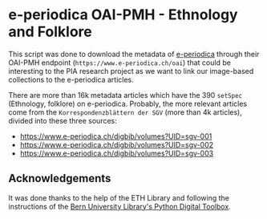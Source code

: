# e-periodica OAI-PMH - Ethnology and Folklore
This script was done to download the metadata of [e-periodica](https://www.e-periodica.ch/) through their OAI-PMH endpoint (`https://www.e-periodica.ch/oai`) that could be interesting to the PIA research project as we want to link our image-based collections to the e-periodica articles. 

There are more than 16k metadata articles which have the 390 `setSpec` (Ethnology, folklore) on e-periodica. Probably, the more relevant articles come from the `Korrespondenzblättern der SGV` (more than 4k articles), divided into these three sources: 

- https://www.e-periodica.ch/digbib/volumes?UID=sgv-001 
- https://www.e-periodica.ch/digbib/volumes?UID=sgv-002
- https://www.e-periodica.ch/digbib/volumes?UID=sgv-003 

## Acknowledgements
It was done thanks to the help of the ETH Library and following the instructions of the [Bern University Library's Python Digital Toolbox](https://github.com/ub-unibe-ch/ds-pytools). 